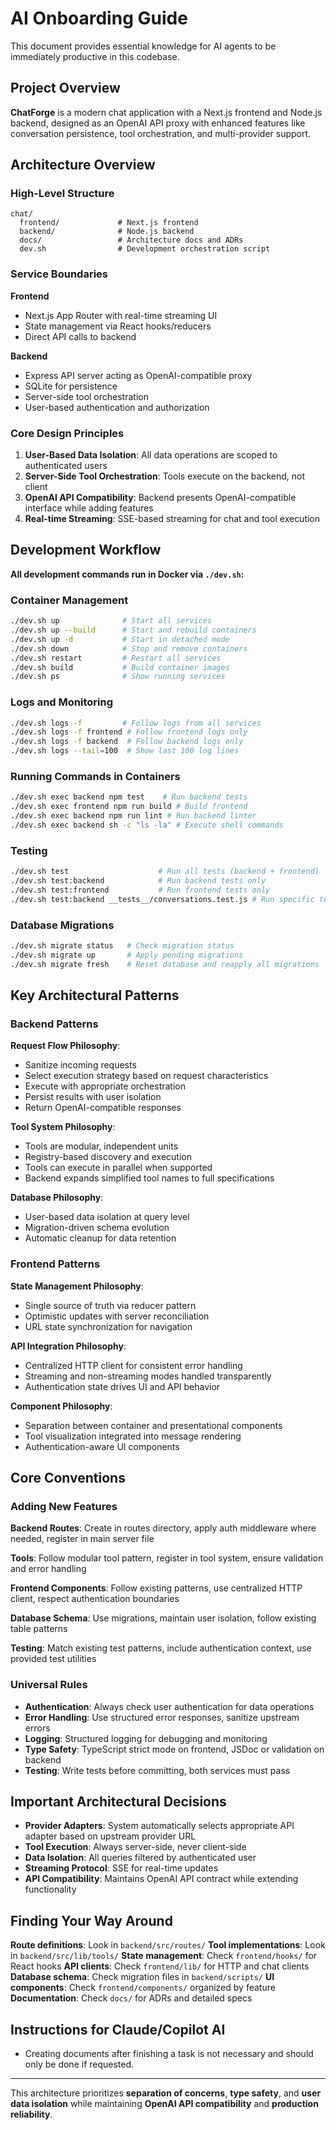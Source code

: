 # AI Onboarding Guide

This document provides essential knowledge for AI agents to be immediately productive in this codebase.

## Project Overview

**ChatForge** is a modern chat application with a Next.js frontend and Node.js backend, designed as an OpenAI API proxy with enhanced features like conversation persistence, tool orchestration, and multi-provider support.

## Architecture Overview

### High-Level Structure
```
chat/
  frontend/             # Next.js frontend
  backend/              # Node.js backend
  docs/                 # Architecture docs and ADRs
  dev.sh                # Development orchestration script
```

### Service Boundaries

**Frontend**
- Next.js App Router with real-time streaming UI
- State management via React hooks/reducers
- Direct API calls to backend

**Backend**
- Express API server acting as OpenAI-compatible proxy
- SQLite for persistence
- Server-side tool orchestration
- User-based authentication and authorization

### Core Design Principles

1. **User-Based Data Isolation**: All data operations are scoped to authenticated users
2. **Server-Side Tool Orchestration**: Tools execute on the backend, not client
3. **OpenAI API Compatibility**: Backend presents OpenAI-compatible interface while adding features
4. **Real-time Streaming**: SSE-based streaming for chat and tool execution

## Development Workflow

**All development commands run in Docker via `./dev.sh`:**

### Container Management
```bash
./dev.sh up              # Start all services
./dev.sh up --build      # Start and rebuild containers
./dev.sh up -d           # Start in detached mode
./dev.sh down            # Stop and remove containers
./dev.sh restart         # Restart all services
./dev.sh build           # Build container images
./dev.sh ps              # Show running services
```

### Logs and Monitoring
```bash
./dev.sh logs -f         # Follow logs from all services
./dev.sh logs -f frontend # Follow frontend logs only
./dev.sh logs -f backend  # Follow backend logs only
./dev.sh logs --tail=100  # Show last 100 log lines
```

### Running Commands in Containers
```bash
./dev.sh exec backend npm test    # Run backend tests
./dev.sh exec frontend npm run build # Build frontend
./dev.sh exec backend npm run lint # Run backend linter
./dev.sh exec backend sh -c "ls -la" # Execute shell commands
```

### Testing
```bash
./dev.sh test                    # Run all tests (backend + frontend)
./dev.sh test:backend            # Run backend tests only
./dev.sh test:frontend           # Run frontend tests only
./dev.sh test:backend __tests__/conversations.test.js # Run specific test file
```

### Database Migrations
```bash
./dev.sh migrate status   # Check migration status
./dev.sh migrate up       # Apply pending migrations
./dev.sh migrate fresh    # Reset database and reapply all migrations
```

## Key Architectural Patterns

### Backend Patterns

**Request Flow Philosophy**:
- Sanitize incoming requests
- Select execution strategy based on request characteristics
- Execute with appropriate orchestration
- Persist results with user isolation
- Return OpenAI-compatible responses

**Tool System Philosophy**:
- Tools are modular, independent units
- Registry-based discovery and execution
- Tools can execute in parallel when supported
- Backend expands simplified tool names to full specifications

**Database Philosophy**:
- User-based data isolation at query level
- Migration-driven schema evolution
- Automatic cleanup for data retention

### Frontend Patterns

**State Management Philosophy**:
- Single source of truth via reducer pattern
- Optimistic updates with server reconciliation
- URL state synchronization for navigation

**API Integration Philosophy**:
- Centralized HTTP client for consistent error handling
- Streaming and non-streaming modes handled transparently
- Authentication state drives UI and API behavior

**Component Philosophy**:
- Separation between container and presentational components
- Tool visualization integrated into message rendering
- Authentication-aware UI components

## Core Conventions

### Adding New Features

**Backend Routes**: Create in routes directory, apply auth middleware where needed, register in main server file

**Tools**: Follow modular tool pattern, register in tool system, ensure validation and error handling

**Frontend Components**: Follow existing patterns, use centralized HTTP client, respect authentication boundaries

**Database Schema**: Use migrations, maintain user isolation, follow existing table patterns

**Testing**: Match existing test patterns, include authentication context, use provided test utilities

### Universal Rules

- **Authentication**: Always check user authentication for data operations
- **Error Handling**: Use structured error responses, sanitize upstream errors
- **Logging**: Structured logging for debugging and monitoring
- **Type Safety**: TypeScript strict mode on frontend, JSDoc or validation on backend
- **Testing**: Write tests before committing, both services must pass

## Important Architectural Decisions

- **Provider Adapters**: System automatically selects appropriate API adapter based on upstream provider URL
- **Tool Execution**: Always server-side, never client-side
- **Data Isolation**: All queries filtered by authenticated user
- **Streaming Protocol**: SSE for real-time updates
- **API Compatibility**: Maintains OpenAI API contract while extending functionality

## Finding Your Way Around

**Route definitions**: Look in `backend/src/routes/`
**Tool implementations**: Look in `backend/src/lib/tools/`
**State management**: Check `frontend/hooks/` for React hooks
**API clients**: Check `frontend/lib/` for HTTP and chat clients
**Database schema**: Check migration files in `backend/scripts/`
**UI components**: Check `frontend/components/` organized by feature
**Documentation**: Check `docs/` for ADRs and detailed specs

## Instructions for Claude/Copilot AI

- Creating documents after finishing a task is not necessary and should only be done if requested.

---

This architecture prioritizes **separation of concerns**, **type safety**, and **user data isolation** while maintaining **OpenAI API compatibility** and **production reliability**.
